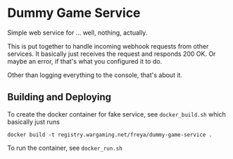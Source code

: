 # Dummy Game Service

Simple web service for ... well, nothing, actually.

This is put together to handle incoming webhook requests from other
services. It basically just receives the request and responds
200 OK. Or maybe an error, if that's what you configured it to do.

Other than logging everything to the console, that's about it.

## Building and Deploying

To create the docker container for fake service, see ```docker_build.sh``` which basically just runs

```
docker build -t registry.wargaming.net/freya/dummy-game-service .
```

To run the container, see ```docker_run.sh```
